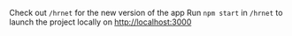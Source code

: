 Check out `/hrnet` for the new version of the app
Run `npm start` in `/hrnet` to launch the project locally on [http://localhost:3000](http://localhost:3000)